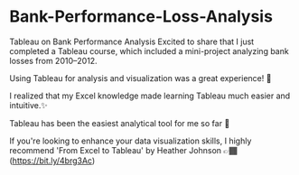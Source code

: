 # Bank-Performance-Loss-Analysis

Tableau on Bank Performance Analysis
Excited to share that I just completed a Tableau course, which included a mini-project analyzing bank losses from 2010–2012.

Using Tableau for analysis and visualization was a great experience! 🤩

I realized that my Excel knowledge made learning Tableau much easier and intuitive.✨

Tableau has been the easiest analytical tool for me so far 💃

If you're looking to enhance your data visualization skills, I highly recommend 'From Excel to Tableau' by Heather Johnson 👉🏾 (https://bit.ly/4brg3Ac)
